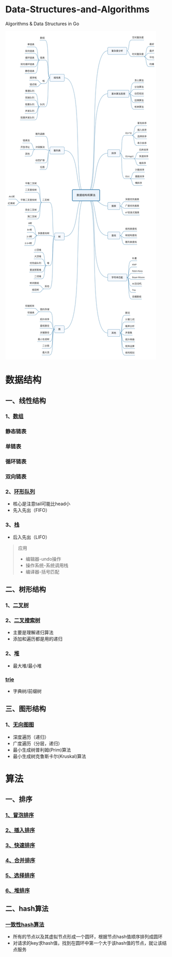 # Data-Structures-and-Algorithms
Algorithms & Data Structures in Go

![大纲](https://github.com/tfbrother/Data-Structures-and-Algorithms/blob/master/xmind.jpg?raw=true)

# 数据结构
## 一、线性结构
### 1、[数组](data-structures/list/sequence.go)
### 静态链表
### 单链表
### 循环链表
### 双向链表

### 2、[环形队列](data-structures/queue/ring.go)
* 核心是注意tail可能比head小
* 先入先出（FIFO）

### 3、[栈](data-structures/stack/stack.go)
* 后入先出（LIFO）
> 应用
> - 编辑器-undo操作
> - 操作系统-系统调用栈
> - 编译器-括号匹配

## 二、树形结构
### 1、[二叉树](data-structures/binary-tree)

### 2、[二叉搜索树](data-structures/binary-search-tree/)
* 主要是理解递归算法
* 添加和遍历都是用的递归

### 2、[堆](data-structures/heap/)
* 最大堆/最小堆

### [trie](data-structures/trie/)
* 字典树/前缀树

## 三、图形结构
### 1、[无向图图](data-structures/graph/matrix.go)
* 深度遍历（递归）
* 广度遍历（分层，递归）
* 最小生成树普利姆(Prim)算法
* 最小生成树克鲁斯卡尔(Kruskal)算法


# 算法
## 一、排序
### [1、冒泡排序](algorithms/sorting/bubble.go)
### [2、插入排序](algorithms/sorting/insertion.go)
### [3、快速排序](algorithms/sorting/quick.go)
### [4、合并排序](algorithms/sorting/merge.go)
### [5、选择排序](algorithms/sorting/selection.go)
### [6、堆排序](algorithms/sorting/heap.go)
## 二、hash算法
### [一致性hash算法](algorithms/consistenthash/consistenthash.go)
* 所有的节点以及其虚拟节点形成一个圆环，根据节点hash值顺序排列成圆环
* 对请求的key求hash值，找到在圆环中第一个大于该hash值的节点，就让该结点服务


